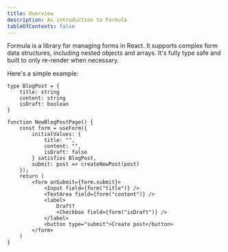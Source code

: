 ```yaml
---
title: Overview
description: An introduction to Formula
tableOfContents: false
---
```


Formula is a library for managing forms in React. It supports complex form data structures, including nested objects and
arrays. It's fully type safe and built to only re-render when necessary.

Here's a simple example:

```tsx
type BlogPost = {
    title: string
    content: string
    isDraft: boolean
}

function NewBlogPostPage() {
    const form = useForm({
        initialValues: {
            title: "",
            content: "",
            isDraft: false
        } satisfies BlogPost,
        submit: post => createNewPost(post)
    });
    return (
        <form onSubmit={form.submit}>
            <Input field={form("title")} />
            <TextArea field={form("content")} />
            <label>
                Draft?
                <Checkbox field={form("isDraft")} />
            </label>
            <button type="submit">Create post</button>
        </form>
    )
}
```
